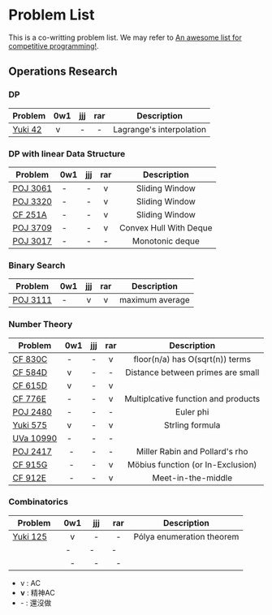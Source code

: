 # Problem List

This is a co-writting problem list. We may refer to [An awesome list for competitive programming!](https://github.com/lnishan/awesome-competitive-programming).

## Operations Research
### DP
| Problem                                    | 0w1    | jjj    | rar    | Description                         |
| ------------------------------------------ |:------:|:------:|:------:|:-----------------------------------:|
| [Yuki 42](https://goo.gl/LuHy7W)           | v      | -      | -      | Lagrange's interpolation            |

### DP with linear Data Structure
| Problem                                    | 0w1    | jjj    | rar    | Description                         |
| ------------------------------------------ |:------:|:------:|:------:|:-----------------------------------:|
| [POJ 3061](https://goo.gl/C5dVkb)          | -      | -      | v      | Sliding Window                      |
| [POJ 3320](https://goo.gl/Nt7TzJ)          | -      | -      | v      | Sliding Window                      |
| [CF 251A](https://goo.gl/FUmQhu)           | -      | -      | v      | Sliding Window                      |
| [POJ 3709](https://goo.gl/c48oQr)          | -      | -      | v      | Convex Hull With Deque              |
| [POJ 3017](https://goo.gl/5nDgqG)          | -      | -      | -      | Monotonic deque                     |

### Binary Search
| Problem                                    | 0w1    | jjj    | rar    | Description                         |
| ------------------------------------------ |:------:|:------:|:------:|:-----------------------------------:|
| [POJ 3111](http://poj.org/problem?id=3111) | -      | v      | v      | maximum average                     |

### Number Theory
| Problem                                    | 0w1    | jjj    | rar    | Description                         |
| ------------------------------------------ |:------:|:------:|:------:|:-----------------------------------:|
| [CF 830C](https://goo.gl/7yDpCN)           | -      | -      | v      | floor(n/a) has O(sqrt(n)) terms     |
| [CF 584D](https://goo.gl/t9Yvkr)           | v      | -      | -      | Distance between primes are small   |
| [CF 615D](https://goo.gl/dGTX2L)           | v      | -      | v      |                                     |
| [CF 776E](https://goo.gl/CiN5P6)           | -      | -      | v      | Multiplcative function and products |
| [POJ 2480](https://goo.gl/YVWxhb)          | -      | -      | -      | Euler phi                           |
| [Yuki 575](https://goo.gl/1Tpvkf)          | v      | -      | v      | Strling formula                     |
| [UVa 10990](https://goo.gl/zX3RGg)         | -      | -      | -      |                                     |
| [POJ 2417](https://goo.gl/upYkQ5)          | -      | -      | -      | Miller Rabin and Pollard's rho      |
| [CF 915G](https://goo.gl/nkppcH)           | -      | -      | v      | Möbius function (or In-Exclusion)   |
| [CF 912E](https://goo.gl/DNtvmv)           | -      | -      | v      | Meet-in-the-middle                  |


### Combinatorics
| Problem                                    | 0w1    | jjj    | rar    | Description                         |
| ------------------------------------------ |:------:|:------:|:------:|:-----------------------------------:|
| [Yuki 125](https://goo.gl/Cf8mVc)          | v      | -      | -      | Pólya enumeration theorem           |
|                                            | -      | -      | -      |                                     |
|                                            | -      | -      | -      |                                     |



<!-- google URL Shortener : https://goo.gl -->

- v : AC
- **v** : 精神AC
- \- : 還沒做
